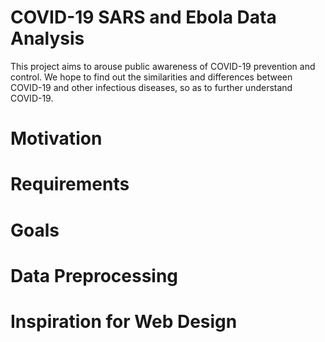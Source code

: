 # COVID-19 SARS and Ebola Data Analysis
This project aims to arouse public awareness of COVID-19 prevention and control. We hope to find out the similarities and differences between COVID-19 and other infectious diseases, so as to further understand COVID-19.

# Motivation

# Requirements

# Goals

# Data Preprocessing

# Inspiration for Web Design
